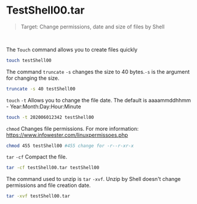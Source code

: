 # TestShell00.tar

> Target: Change permissions, date and size of files by Shell

<br>

The `Touch` command allows you to create files quickly
```bash
touch testShell00
```

The command `truncate` `-s` changes the size to 40 bytes.`-s` is the argument for changing the size.
```bash
truncate -s 40 testShell00
```

`touch` `-t` Allows you to change the file date. The default is aaaammddhhmm - Year:Month:Day:Hour:Minute
```bash
touch -t 202006012342 testShell00
```

`chmod` Changes file permissions. For more information: https://www.infowester.com/linuxpermissoes.php
```bash
chmod 455 testShell00 #455 change for -r--r-xr-x
```

`tar` `-cf` Compact the file.
```bash
tar -cf testShell00.tar testShell00
```

The command used to unzip is `tar` `-xvf`. Unzip by Shell doesn't change permissions and file creation date.
```bash
tar -xvf testShell00.tar
```